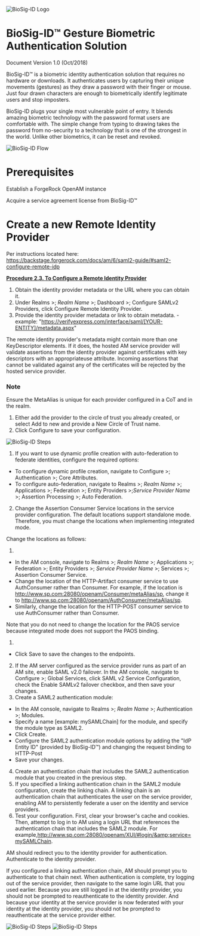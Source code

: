 ![BioSig-ID Logo](/imgs/11.png)

# BioSig-ID™ Gesture Biometric Authentication Solution

Document Version 1.0 (Oct/2018)

BioSig-ID™ is a biometric identity authentication solution that requires no hardware or downloads. It authenticates users by capturing their unique movements (gestures) as they draw a password with their finger or mouse. Just four drawn characters are enough to biometrically identify legitimate users and stop imposters.

BioSig-ID plugs your single most vulnerable point of entry. It blends amazing biometric technology with the password format users are comfortable with. The simple change from typing to drawing takes the password from no-security to a technology that is one of the strongest in the world. Unlike other biometrics, it can be reset and revoked.

![BioSig-ID Flow](/imgs/12.png)

# Prerequisites

Establish a ForgeRock OpenAM instance

Acquire a service agreement license from BioSig-ID™

# Create a new Remote Identity Provider

Per instructions located here:  https://backstage.forgerock.com/docs/am/6/saml2-guide/#saml2-configure-remote-idp

[**Procedure 2.3. To Configure a Remote Identity Provider**](https://backstage.forgerock.com/docs/am/6/saml2-guide/#configure-remote-idp)

1. Obtain the identity provider metadata or the URL where you can obtain it.
2. Under Realms >; _Realm Name_ >; Dashboard >; Configure SAMLv2 Providers, click Configure Remote Identity Provider.
3. Provide the identity provider metadata or link to obtain metadata.  - example: &quot;https://verifyexpress.com/interface/saml/[YOUR-ENTITY]/metadata.aspx&quot;

The remote identity provider&#39;s metadata might contain more than one KeyDescriptor elements. If it does, the hosted AM service provider will validate assertions from the identity provider against certificates with key descriptors with an appropriateuse attribute. Incoming assertions that cannot be validated against any of the certificates will be rejected by the hosted service provider.

### Note

Ensure the MetaAlias is unique for each provider configured in a CoT and in the realm.

1. Either add the provider to the circle of trust you already created, or select Add to new and provide a New Circle of Trust name.
2. Click Configure to save your configuration.


![BioSig-ID Steps](/imgs/13.png)
 
1. If you want to use dynamic profile creation with auto-federation to federate identities, configure the required options:
  - To configure dynamic profile creation, navigate to Configure >; Authentication >; Core Attributes.
  - To configure auto-federation, navigate to Realms >; _Realm Name_ >; Applications >; Federation >; Entity Providers >;_Service Provider Name_ >; Assertion Processing >; Auto Federation.
2. Change the Assertion Consumer Service locations in the service provider configuration. The default locations support standalone mode. Therefore, you must change the locations when implementing integrated mode.

Change the locations as follows:

1.
  - In the AM console, navigate to Realms >; _Realm Name_ >; Applications >; Federation >; Entity Providers >; _Service Provider Name_ >; Services >; Assertion Consumer Service.
  - Change the location of the HTTP-Artifact consumer service to use AuthConsumer rather than Consumer. For example, if the location is http://www.sp.com:28080/openam/Consumer/metaAlias/sp, change it to http://www.sp.com:28080/openam/AuthConsumer/metaAlias/sp.
  - Similarly, change the location for the HTTP-POST consumer service to use AuthConsumer rather than Consumer.

Note that you do not need to change the location for the PAOS service because integrated mode does not support the PAOS binding.

1.
  - Click Save to save the changes to the endpoints.
2. If the AM server configured as the service provider runs as part of an AM site, enable SAML v2.0 failover. In the AM console, navigate to Configure >; Global Services, click SAML v2 Service Configuration, check the Enable SAMLv2 failover checkbox, and then save your changes.
3. Create a SAML2 authentication module:
  - In the AM console, navigate to Realms >; _Realm Name_ >; Authentication >; Modules.
  - Specify a name [example: mySAMLChain] for the module, and specify the module type as SAML2.
  - Click Create.
  - Configure the SAML2 authentication module options by adding the &quot;IdP Entity ID&quot; (provided by BioSig-ID™) and changing the request binding to HTTP-Post
  - Save your changes.
4. Create an authentication chain that includes the SAML2 authentication module that you created in the previous step.
5. If you specified a linking authentication chain in the SAML2 module configuration, create the linking chain. A linking chain is an authentication chain that authenticates the user on the service provider, enabling AM to persistently federate a user on the identity and service providers.
6. Test your configuration. First, clear your browser&#39;s cache and cookies. Then, attempt to log in to AM using a login URL that references the authentication chain that includes the SAML2 module. For example,http://www.sp.com:28080/openam/XUI/#login/&amp;service=mySAMLChain.

AM should redirect you to the identity provider for authentication. Authenticate to the identity provider.

If you configured a linking authentication chain, AM should prompt you to authenticate to that chain next. When authentication is complete, try logging out of the service provider, then navigate to the same login URL that you used earlier. Because you are still logged in at the identity provider, you should not be prompted to reauthenticate to the identity provider. And because your identity at the service provider is now federated with your identity at the identity provider, you should not be prompted to reauthenticate at the service provider either.

![BioSig-ID Steps](/imgs/14.png)
![BioSig-ID Steps](/imgs/15.png)
